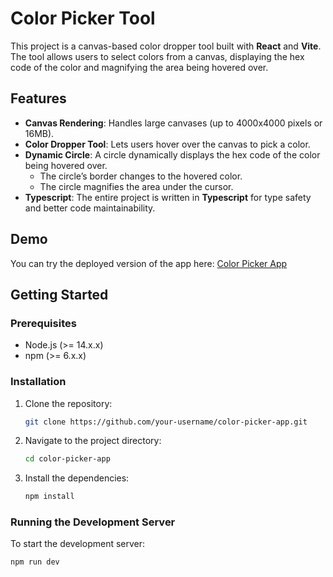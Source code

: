 # Color Picker Tool

This project is a canvas-based color dropper tool built with **React** and **Vite**. The tool allows users to select colors from a canvas, displaying the hex code of the color and magnifying the area being hovered over.

## Features

- **Canvas Rendering**: Handles large canvases (up to 4000x4000 pixels or 16MB).
- **Color Dropper Tool**: Lets users hover over the canvas to pick a color.
- **Dynamic Circle**: A circle dynamically displays the hex code of the color being hovered over.
  - The circle’s border changes to the hovered color.
  - The circle magnifies the area under the cursor.
- **Typescript**: The entire project is written in **Typescript** for type safety and better code maintainability.

## Demo

You can try the deployed version of the app here: [Color Picker App](https://color-picker-one-chi.vercel.app/)

## Getting Started

### Prerequisites

- Node.js (>= 14.x.x)
- npm (>= 6.x.x)

### Installation

1. Clone the repository:

   ```bash
   git clone https://github.com/your-username/color-picker-app.git
   ```

2. Navigate to the project directory:

   ```bash
   cd color-picker-app
   ```

3. Install the dependencies:
   ```bash
   npm install
   ```

### Running the Development Server

To start the development server:

```bash
npm run dev
```
